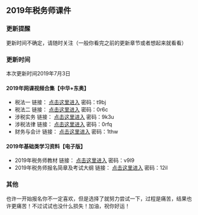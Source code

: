 ## 2019年税务师课件
### 更新提醒
更新时间不确定，请随时关注（一般你看完之前的更新章节或者想起来就看看）

### 更新时间
本次更新时间2019年7月3日

#### 2019年网课视频合集【中华+东奥】
- 税法一     	链接： [点击这里进入](https://pan.baidu.com/s/10pwoQepsNKQ6efTWHsrnwg "点击呀你") 密码：t9bj
- 税法二	      链接： [点击这里进入](https://pan.baidu.com/s/1lSJRZpEinAhIRQFhBz627Q "点击呀你") 密码：0r6c
- 涉税实务 	   链接： [点击这里进入](https://pan.baidu.com/s/1ED0EWEXVkQcGmz0JlMcf8w "点击呀你") 密码：9k3u
- 涉税法律	   链接： [点击这里进入](https://pan.baidu.com/s/1XwCMUalbiMHgxaFySZhX5w "点击呀你") 密码：0rfq
- 财务与会计	  链接： [点击这里进入](https://pan.baidu.com/s/1EQa3N6MNEB_JBTU1aYtCHg "点击呀你") 密码：1thw

#### 2019年基础类学习资料【电子版】
- 2019年税务师教材   链接： [点击这里进入](https://pan.baidu.com/s/1bHk7oWMcDWiFNRHcd3Ep3A "点击呀你") 密码：v9l9
- 2019年税务师报名简章及考试大纲   链接： [点击这里进入](https://pan.baidu.com/s/16iM8d3cWCWJcmcJgoyk0qw "点击呀你") 密码：12il 

### 其他
也许一开始报名你不一定喜欢，但是选择了就努力尝试一下，过程是痛苦，结果也许更痛苦！不过试试也没什么损失！加油，祝你好运！


